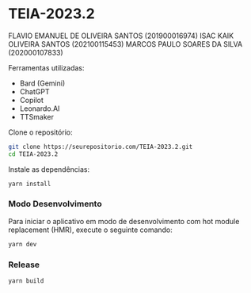 # TEIA-2023.2

FLAVIO EMANUEL DE OLIVEIRA SANTOS (201900016974)
ISAC KAIK OLIVEIRA SANTOS (202100115453)
MARCOS PAULO SOARES DA SILVA (202000107833)

Ferramentas utilizadas:
* Bard (Gemini)
* ChatGPT
* Copilot
* Leonardo.AI
* TTSmaker

Clone o repositório:
```bash
git clone https://seurepositorio.com/TEIA-2023.2.git
cd TEIA-2023.2
```

Instale as dependências:
```bash
yarn install
```

### Modo Desenvolvimento

Para iniciar o aplicativo em modo de desenvolvimento com hot module replacement (HMR), execute o seguinte comando:

```bash
yarn dev
```

### Release

```bash
yarn build
```
